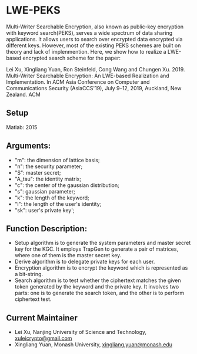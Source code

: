 # LWE-PEKS
Multi-Writer Searchable Encryption, also known as public-key encryption with keyword search(PEKS), serves a wide spectrum of
data sharing applications. It allows users to search over encrypted data encrypted via different keys. However, most of the existing PEKS schemes are built on theory and lack of implenmention. Here, we show how to realize a LWE-based encrypted search scheme for the paper:    

Lei Xu, Xingliang Yuan, Ron Steinfeld, Cong Wang and Chungen Xu. 2019. Multi-Writer Searchable Encryption: An LWE-based Realization and Implementation. In ACM Asia Conference on Computer and Communications Security (AsiaCCS'19), July 9–12, 2019,  Auckland, New Zealand. ACM

## Setup
Matlab: 2015

## Arguments:
* "m": the dimension of lattice basis;
* "n": the security parameter;
* "S": master secret;
* "A_tau": the identity matrix;
* "c": the center of the gaussian distribution;
* "s": gaussian parameter;
* "k": the length of the keyword;
* "l": the length of the user's identity;
* "sk": user's private key';

## Function Description:
* Setup algorithm is to generate the system parameters and master secret key for the KGC. It employs TrapGen to generate a pair of matrices, where one of them is the master secret key.
* Derive algorithm is to delegate private keys for each user. 
* Encryption algorithm is to encrypt the keyword which is represented as a bit-string. 
* Search algorithm is to test whether the ciphertext matches the given token generated by the keyword and the private key. It involves two parts: one is to generate the search token, and the other is to perform ciphertext test.


## Current Maintainer
* Lei Xu, Nanjing University of Science and Technology, xuleicrypto@gmail.com
* Xingliang Yuan, Monash University, xingliang.yuan@monash.edu

